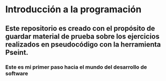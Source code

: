 # Introducción a la programación

## Este repositorio es creado con el propósito de guardar material de prueba sobre los ejercicios realizados en pseudocódigo con la herramienta Pseint.

### Este es mi primer paso hacia el mundo del desarrollo de software
